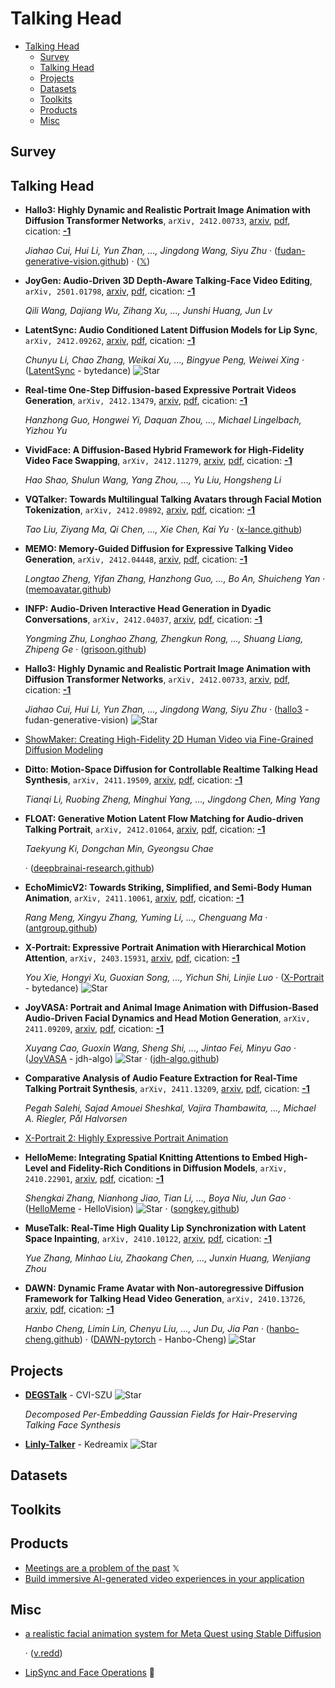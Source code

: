 # Talking Head

- [Talking Head](#talking-head) 
  - [Survey](#survey)
  - [Talking Head](#talking-head)
  - [Projects](#projects)
  - [Datasets](#datasets)
  - [Toolkits](#toolkits)
  - [Products](#products)
  - [Misc](#misc)


## Survey


## Talking Head

- **Hallo3: Highly Dynamic and Realistic Portrait Image Animation with
  Diffusion Transformer Networks**, `arXiv, 2412.00733`, [arxiv](http://arxiv.org/abs/2412.00733v3), [pdf](http://arxiv.org/pdf/2412.00733v3.pdf), cication: [**-1**](None) 

	 *Jiahao Cui, Hui Li, Yun Zhan, ..., Jingdong Wang, Siyu Zhu* · ([fudan-generative-vision.github](https://fudan-generative-vision.github.io/hallo3/)) · ([𝕏](https://x.com/JoeSiyuZhu/status/1877336151431983435))
- **JoyGen: Audio-Driven 3D Depth-Aware Talking-Face Video Editing**, `arXiv, 2501.01798`, [arxiv](http://arxiv.org/abs/2501.01798v1), [pdf](http://arxiv.org/pdf/2501.01798v1.pdf), cication: [**-1**](None) 

	 *Qili Wang, Dajiang Wu, Zihang Xu, ..., Junshi Huang, Jun Lv*
- **LatentSync: Audio Conditioned Latent Diffusion Models for Lip Sync**, `arXiv, 2412.09262`, [arxiv](http://arxiv.org/abs/2412.09262v1), [pdf](http://arxiv.org/pdf/2412.09262v1.pdf), cication: [**-1**](None) 

	 *Chunyu Li, Chao Zhang, Weikai Xu, ..., Bingyue Peng, Weiwei Xing* · ([LatentSync](https://github.com/bytedance/LatentSync?tab=readme-ov-file) - bytedance) ![Star](https://img.shields.io/github/stars/bytedance/LatentSync.svg?style=social&label=Star)
- **Real-time One-Step Diffusion-based Expressive Portrait Videos Generation**, `arXiv, 2412.13479`, [arxiv](http://arxiv.org/abs/2412.13479v1), [pdf](http://arxiv.org/pdf/2412.13479v1.pdf), cication: [**-1**](None) 

	 *Hanzhong Guo, Hongwei Yi, Daquan Zhou, ..., Michael Lingelbach, Yizhou Yu*
- **VividFace: A Diffusion-Based Hybrid Framework for High-Fidelity Video 
  Face Swapping**, `arXiv, 2412.11279`, [arxiv](http://arxiv.org/abs/2412.11279v1), [pdf](http://arxiv.org/pdf/2412.11279v1.pdf), cication: [**-1**](None) 

	 *Hao Shao, Shulun Wang, Yang Zhou, ..., Yu Liu, Hongsheng Li*
- **VQTalker: Towards Multilingual Talking Avatars through Facial Motion 
  Tokenization**, `arXiv, 2412.09892`, [arxiv](http://arxiv.org/abs/2412.09892v2), [pdf](http://arxiv.org/pdf/2412.09892v2.pdf), cication: [**-1**](None) 

	 *Tao Liu, Ziyang Ma, Qi Chen, ..., Xie Chen, Kai Yu* · ([x-lance.github](https://x-lance.github.io/VQTalker))
- **MEMO: Memory-Guided Diffusion for Expressive Talking Video Generation**, `arXiv, 2412.04448`, [arxiv](http://arxiv.org/abs/2412.04448v1), [pdf](http://arxiv.org/pdf/2412.04448v1.pdf), cication: [**-1**](None) 

	 *Longtao Zheng, Yifan Zhang, Hanzhong Guo, ..., Bo An, Shuicheng Yan* · ([memoavatar.github](https://memoavatar.github.io))
- **INFP: Audio-Driven Interactive Head Generation in Dyadic Conversations**, `arXiv, 2412.04037`, [arxiv](http://arxiv.org/abs/2412.04037v1), [pdf](http://arxiv.org/pdf/2412.04037v1.pdf), cication: [**-1**](None) 

	 *Yongming Zhu, Longhao Zhang, Zhengkun Rong, ..., Shuang Liang, Zhipeng Ge* · ([grisoon.github](https://grisoon.github.io/INFP/))
- **Hallo3: Highly Dynamic and Realistic Portrait Image Animation with 
  Diffusion Transformer Networks**, `arXiv, 2412.00733`, [arxiv](http://arxiv.org/abs/2412.00733v2), [pdf](http://arxiv.org/pdf/2412.00733v2.pdf), cication: [**-1**](None) 

	 *Jiahao Cui, Hui Li, Yun Zhan, ..., Jingdong Wang, Siyu Zhu* · ([hallo3](https://github.com/fudan-generative-vision/hallo3) - fudan-generative-vision) ![Star](https://img.shields.io/github/stars/fudan-generative-vision/hallo3.svg?style=social&label=Star)
- [ShowMaker: Creating High-Fidelity 2D Human Video via Fine-Grained Diffusion Modeling](https://openreview.net/forum?id=lpxdG0hk4H) 
- **Ditto: Motion-Space Diffusion for Controllable Realtime Talking Head 
  Synthesis**, `arXiv, 2411.19509`, [arxiv](http://arxiv.org/abs/2411.19509v1), [pdf](http://arxiv.org/pdf/2411.19509v1.pdf), cication: [**-1**](None) 

	 *Tianqi Li, Ruobing Zheng, Minghui Yang, ..., Jingdong Chen, Ming Yang*
- **FLOAT: Generative Motion Latent Flow Matching for Audio-driven Talking 
  Portrait**, `arXiv, 2412.01064`, [arxiv](http://arxiv.org/abs/2412.01064v2), [pdf](http://arxiv.org/pdf/2412.01064v2.pdf), cication: [**-1**](None) 

	 *Taekyung Ki, Dongchan Min, Gyeongsu Chae*

	 · ([deepbrainai-research.github](https://deepbrainai-research.github.io/float/))
- **EchoMimicV2: Towards Striking, Simplified, and Semi-Body Human Animation**, `arXiv, 2411.10061`, [arxiv](http://arxiv.org/abs/2411.10061v1), [pdf](http://arxiv.org/pdf/2411.10061v1.pdf), cication: [**-1**](None) 

	 *Rang Meng, Xingyu Zhang, Yuming Li, ..., Chenguang Ma* · ([antgroup.github](https://antgroup.github.io/ai/echomimic_v2/))
- **X-Portrait: Expressive Portrait Animation with Hierarchical Motion 
  Attention**, `arXiv, 2403.15931`, [arxiv](http://arxiv.org/abs/2403.15931v4), [pdf](http://arxiv.org/pdf/2403.15931v4.pdf), cication: [**-1**](None) 

	 *You Xie, Hongyi Xu, Guoxian Song, ..., Yichun Shi, Linjie Luo* · ([X-Portrait](https://github.com/bytedance/X-Portrait?tab=readme-ov-file) - bytedance) ![Star](https://img.shields.io/github/stars/bytedance/X-Portrait.svg?style=social&label=Star)
- **JoyVASA: Portrait and Animal Image Animation with Diffusion-Based 
  Audio-Driven Facial Dynamics and Head Motion Generation**, `arXiv, 2411.09209`, [arxiv](http://arxiv.org/abs/2411.09209v3), [pdf](http://arxiv.org/pdf/2411.09209v3.pdf), cication: [**-1**](None) 

	 *Xuyang Cao, Guoxin Wang, Sheng Shi, ..., Jintao Fei, Minyu Gao* · ([JoyVASA](https://github.com/jdh-algo/JoyVASA) - jdh-algo) ![Star](https://img.shields.io/github/stars/jdh-algo/JoyVASA.svg?style=social&label=Star) · ([jdh-algo.github](https://jdh-algo.github.io/JoyVASA/))
- **Comparative Analysis of Audio Feature Extraction for Real-Time Talking 
  Portrait Synthesis**, `arXiv, 2411.13209`, [arxiv](http://arxiv.org/abs/2411.13209v1), [pdf](http://arxiv.org/pdf/2411.13209v1.pdf), cication: [**-1**](None) 

	 *Pegah Salehi, Sajad Amouei Sheshkal, Vajira Thambawita, ..., Michael A. Riegler, Pål Halvorsen*
- [X-Portrait 2: Highly Expressive Portrait Animation](https://byteaigc.github.io/X-Portrait2/) 
- **HelloMeme: Integrating Spatial Knitting Attentions to Embed High-Level 
  and Fidelity-Rich Conditions in Diffusion Models**, `arXiv, 2410.22901`, [arxiv](http://arxiv.org/abs/2410.22901v1), [pdf](http://arxiv.org/pdf/2410.22901v1.pdf), cication: [**-1**](None) 

	 *Shengkai Zhang, Nianhong Jiao, Tian Li, ..., Boya Niu, Jun Gao* · ([HelloMeme](https://github.com/HelloVision/HelloMeme) - HelloVision) ![Star](https://img.shields.io/github/stars/HelloVision/HelloMeme.svg?style=social&label=Star) · ([songkey.github](https://songkey.github.io/hellomeme/))
- **MuseTalk: Real-Time High Quality Lip Synchronization with Latent Space 
  Inpainting**, `arXiv, 2410.10122`, [arxiv](http://arxiv.org/abs/2410.10122v2), [pdf](http://arxiv.org/pdf/2410.10122v2.pdf), cication: [**-1**](None)

	 *Yue Zhang, Minhao Liu, Zhaokang Chen, ..., Junxin Huang, Wenjiang Zhou*
- **DAWN: Dynamic Frame Avatar with Non-autoregressive Diffusion Framework 
  for Talking Head Video Generation**, `arXiv, 2410.13726`, [arxiv](http://arxiv.org/abs/2410.13726v2), [pdf](http://arxiv.org/pdf/2410.13726v2.pdf), cication: [**-1**](None)

	 *Hanbo Cheng, Limin Lin, Chenyu Liu, ..., Jun Du, Jia Pan* · ([hanbo-cheng.github](https://hanbo-cheng.github.io/DAWN/)) · ([DAWN-pytorch](https://github.com/Hanbo-Cheng/DAWN-pytorch) - Hanbo-Cheng) ![Star](https://img.shields.io/github/stars/Hanbo-Cheng/DAWN-pytorch.svg?style=social&label=Star)

## Projects

- [**DEGSTalk**](https://github.com/CVI-SZU/DEGSTalk) - CVI-SZU ![Star](https://img.shields.io/github/stars/CVI-SZU/DEGSTalk.svg?style=social&label=Star) 

	 *Decomposed Per-Embedding Gaussian Fields for Hair-Preserving Talking Face Synthesis*
- [**Linly-Talker**](https://github.com/Kedreamix/Linly-Talker) - Kedreamix ![Star](https://img.shields.io/github/stars/Kedreamix/Linly-Talker.svg?style=social&label=Star) 

## Datasets


## Toolkits


## Products

- [Meetings are a problem of the past](https://x.com/getpickleai/status/1859284410136465671)  𝕏 
- [Build immersive AI-generated video experiences in your application](https://www.tavus.io/) 

## Misc

- [a realistic facial animation system for Meta Quest using Stable Diffusion](https://buttondown.com/ainews/archive/ainews-github-copilot-strikes-back-3402/) 

	 · ([v.redd](https://v.redd.it/ut9246li3mxd1))
- [LipSync and Face Operations](https://huggingface.co/collections/fffiloni/lipsync-and-face-operations-67212eb1cd00a7de089a5344)  🤗 
